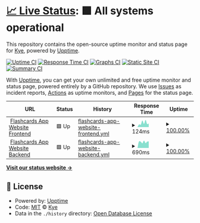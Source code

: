 # [📈 Live Status](https://status.flashcards.kyedev.xyz): <!--live status--> **🟩 All systems operational**

This repository contains the open-source uptime monitor and status page for [Kye](kyedev.xyz), powered by [Upptime](https://github.com/upptime/upptime).

[![Uptime CI](https://github.com/KyeOnDiscord/Flashcard-Website-Uptime/workflows/Uptime%20CI/badge.svg)](https://github.com/KyeOnDiscord/Flashcard-Website-Uptime/actions?query=workflow%3A%22Uptime+CI%22)
[![Response Time CI](https://github.com/KyeOnDiscord/Flashcard-Website-Uptime/workflows/Response%20Time%20CI/badge.svg)](https://github.com/KyeOnDiscord/Flashcard-Website-Uptime/actions?query=workflow%3A%22Response+Time+CI%22)
[![Graphs CI](https://github.com/KyeOnDiscord/Flashcard-Website-Uptime/workflows/Graphs%20CI/badge.svg)](https://github.com/KyeOnDiscord/Flashcard-Website-Uptime/actions?query=workflow%3A%22Graphs+CI%22)
[![Static Site CI](https://github.com/KyeOnDiscord/Flashcard-Website-Uptime/workflows/Static%20Site%20CI/badge.svg)](https://github.com/KyeOnDiscord/Flashcard-Website-Uptime/actions?query=workflow%3A%22Static+Site+CI%22)
[![Summary CI](https://github.com/KyeOnDiscord/Flashcard-Website-Uptime/workflows/Summary%20CI/badge.svg)](https://github.com/KyeOnDiscord/Flashcard-Website-Uptime/actions?query=workflow%3A%22Summary+CI%22)

With [Upptime](https://upptime.js.org), you can get your own unlimited and free uptime monitor and status page, powered entirely by a GitHub repository. We use [Issues](https://github.com/KyeOnDiscord/Flashcard-Website-Uptime/issues) as incident reports, [Actions](https://github.com/KyeOnDiscord/Flashcard-Website-Uptime/actions) as uptime monitors, and [Pages](https://status.flashcards.kyedev.xyz) for the status page.

<!--start: status pages-->
<!-- This summary is generated by Upptime (https://github.com/upptime/upptime) -->
<!-- Do not edit this manually, your changes will be overwritten -->
<!-- prettier-ignore -->
| URL | Status | History | Response Time | Uptime |
| --- | ------ | ------- | ------------- | ------ |
| <img alt="" src="https://icons.duckduckgo.com/ip3/flashcards.kyedev.xyz.ico" height="13"> [Flashcards App Website Frontend](https://flashcards.kyedev.xyz) | 🟩 Up | [flashcards-app-website-frontend.yml](https://github.com/KyeOnDiscord/Flashcard-Website-Uptime/commits/HEAD/history/flashcards-app-website-frontend.yml) | <details><summary><img alt="Response time graph" src="./graphs/flashcards-app-website-frontend/response-time-week.png" height="20"> 124ms</summary><br><a href="https://status-flashcards.kyedev.xyz/history/flashcards-app-website-frontend"><img alt="Response time 119" src="https://img.shields.io/endpoint?url=https%3A%2F%2Fraw.githubusercontent.com%2FKyeOnDiscord%2FFlashcard-Website-Uptime%2FHEAD%2Fapi%2Fflashcards-app-website-frontend%2Fresponse-time.json"></a><br><a href="https://status-flashcards.kyedev.xyz/history/flashcards-app-website-frontend"><img alt="24-hour response time 194" src="https://img.shields.io/endpoint?url=https%3A%2F%2Fraw.githubusercontent.com%2FKyeOnDiscord%2FFlashcard-Website-Uptime%2FHEAD%2Fapi%2Fflashcards-app-website-frontend%2Fresponse-time-day.json"></a><br><a href="https://status-flashcards.kyedev.xyz/history/flashcards-app-website-frontend"><img alt="7-day response time 124" src="https://img.shields.io/endpoint?url=https%3A%2F%2Fraw.githubusercontent.com%2FKyeOnDiscord%2FFlashcard-Website-Uptime%2FHEAD%2Fapi%2Fflashcards-app-website-frontend%2Fresponse-time-week.json"></a><br><a href="https://status-flashcards.kyedev.xyz/history/flashcards-app-website-frontend"><img alt="30-day response time 107" src="https://img.shields.io/endpoint?url=https%3A%2F%2Fraw.githubusercontent.com%2FKyeOnDiscord%2FFlashcard-Website-Uptime%2FHEAD%2Fapi%2Fflashcards-app-website-frontend%2Fresponse-time-month.json"></a><br><a href="https://status-flashcards.kyedev.xyz/history/flashcards-app-website-frontend"><img alt="1-year response time 119" src="https://img.shields.io/endpoint?url=https%3A%2F%2Fraw.githubusercontent.com%2FKyeOnDiscord%2FFlashcard-Website-Uptime%2FHEAD%2Fapi%2Fflashcards-app-website-frontend%2Fresponse-time-year.json"></a></details> | <details><summary><a href="https://status-flashcards.kyedev.xyz/history/flashcards-app-website-frontend">100.00%</a></summary><a href="https://status-flashcards.kyedev.xyz/history/flashcards-app-website-frontend"><img alt="All-time uptime 100.00%" src="https://img.shields.io/endpoint?url=https%3A%2F%2Fraw.githubusercontent.com%2FKyeOnDiscord%2FFlashcard-Website-Uptime%2FHEAD%2Fapi%2Fflashcards-app-website-frontend%2Fuptime.json"></a><br><a href="https://status-flashcards.kyedev.xyz/history/flashcards-app-website-frontend"><img alt="24-hour uptime 100.00%" src="https://img.shields.io/endpoint?url=https%3A%2F%2Fraw.githubusercontent.com%2FKyeOnDiscord%2FFlashcard-Website-Uptime%2FHEAD%2Fapi%2Fflashcards-app-website-frontend%2Fuptime-day.json"></a><br><a href="https://status-flashcards.kyedev.xyz/history/flashcards-app-website-frontend"><img alt="7-day uptime 100.00%" src="https://img.shields.io/endpoint?url=https%3A%2F%2Fraw.githubusercontent.com%2FKyeOnDiscord%2FFlashcard-Website-Uptime%2FHEAD%2Fapi%2Fflashcards-app-website-frontend%2Fuptime-week.json"></a><br><a href="https://status-flashcards.kyedev.xyz/history/flashcards-app-website-frontend"><img alt="30-day uptime 100.00%" src="https://img.shields.io/endpoint?url=https%3A%2F%2Fraw.githubusercontent.com%2FKyeOnDiscord%2FFlashcard-Website-Uptime%2FHEAD%2Fapi%2Fflashcards-app-website-frontend%2Fuptime-month.json"></a><br><a href="https://status-flashcards.kyedev.xyz/history/flashcards-app-website-frontend"><img alt="1-year uptime 100.00%" src="https://img.shields.io/endpoint?url=https%3A%2F%2Fraw.githubusercontent.com%2FKyeOnDiscord%2FFlashcard-Website-Uptime%2FHEAD%2Fapi%2Fflashcards-app-website-frontend%2Fuptime-year.json"></a></details>
| <img alt="" src="https://icons.duckduckgo.com/ip3/flashcardappbackend.kyedev.xyz.ico" height="13"> [Flashcards App Website Backend](https://flashcardappbackend.kyedev.xyz) | 🟩 Up | [flashcards-app-website-backend.yml](https://github.com/KyeOnDiscord/Flashcard-Website-Uptime/commits/HEAD/history/flashcards-app-website-backend.yml) | <details><summary><img alt="Response time graph" src="./graphs/flashcards-app-website-backend/response-time-week.png" height="20"> 690ms</summary><br><a href="https://status-flashcards.kyedev.xyz/history/flashcards-app-website-backend"><img alt="Response time 718" src="https://img.shields.io/endpoint?url=https%3A%2F%2Fraw.githubusercontent.com%2FKyeOnDiscord%2FFlashcard-Website-Uptime%2FHEAD%2Fapi%2Fflashcards-app-website-backend%2Fresponse-time.json"></a><br><a href="https://status-flashcards.kyedev.xyz/history/flashcards-app-website-backend"><img alt="24-hour response time 571" src="https://img.shields.io/endpoint?url=https%3A%2F%2Fraw.githubusercontent.com%2FKyeOnDiscord%2FFlashcard-Website-Uptime%2FHEAD%2Fapi%2Fflashcards-app-website-backend%2Fresponse-time-day.json"></a><br><a href="https://status-flashcards.kyedev.xyz/history/flashcards-app-website-backend"><img alt="7-day response time 690" src="https://img.shields.io/endpoint?url=https%3A%2F%2Fraw.githubusercontent.com%2FKyeOnDiscord%2FFlashcard-Website-Uptime%2FHEAD%2Fapi%2Fflashcards-app-website-backend%2Fresponse-time-week.json"></a><br><a href="https://status-flashcards.kyedev.xyz/history/flashcards-app-website-backend"><img alt="30-day response time 714" src="https://img.shields.io/endpoint?url=https%3A%2F%2Fraw.githubusercontent.com%2FKyeOnDiscord%2FFlashcard-Website-Uptime%2FHEAD%2Fapi%2Fflashcards-app-website-backend%2Fresponse-time-month.json"></a><br><a href="https://status-flashcards.kyedev.xyz/history/flashcards-app-website-backend"><img alt="1-year response time 718" src="https://img.shields.io/endpoint?url=https%3A%2F%2Fraw.githubusercontent.com%2FKyeOnDiscord%2FFlashcard-Website-Uptime%2FHEAD%2Fapi%2Fflashcards-app-website-backend%2Fresponse-time-year.json"></a></details> | <details><summary><a href="https://status-flashcards.kyedev.xyz/history/flashcards-app-website-backend">100.00%</a></summary><a href="https://status-flashcards.kyedev.xyz/history/flashcards-app-website-backend"><img alt="All-time uptime 100.00%" src="https://img.shields.io/endpoint?url=https%3A%2F%2Fraw.githubusercontent.com%2FKyeOnDiscord%2FFlashcard-Website-Uptime%2FHEAD%2Fapi%2Fflashcards-app-website-backend%2Fuptime.json"></a><br><a href="https://status-flashcards.kyedev.xyz/history/flashcards-app-website-backend"><img alt="24-hour uptime 100.00%" src="https://img.shields.io/endpoint?url=https%3A%2F%2Fraw.githubusercontent.com%2FKyeOnDiscord%2FFlashcard-Website-Uptime%2FHEAD%2Fapi%2Fflashcards-app-website-backend%2Fuptime-day.json"></a><br><a href="https://status-flashcards.kyedev.xyz/history/flashcards-app-website-backend"><img alt="7-day uptime 100.00%" src="https://img.shields.io/endpoint?url=https%3A%2F%2Fraw.githubusercontent.com%2FKyeOnDiscord%2FFlashcard-Website-Uptime%2FHEAD%2Fapi%2Fflashcards-app-website-backend%2Fuptime-week.json"></a><br><a href="https://status-flashcards.kyedev.xyz/history/flashcards-app-website-backend"><img alt="30-day uptime 100.00%" src="https://img.shields.io/endpoint?url=https%3A%2F%2Fraw.githubusercontent.com%2FKyeOnDiscord%2FFlashcard-Website-Uptime%2FHEAD%2Fapi%2Fflashcards-app-website-backend%2Fuptime-month.json"></a><br><a href="https://status-flashcards.kyedev.xyz/history/flashcards-app-website-backend"><img alt="1-year uptime 100.00%" src="https://img.shields.io/endpoint?url=https%3A%2F%2Fraw.githubusercontent.com%2FKyeOnDiscord%2FFlashcard-Website-Uptime%2FHEAD%2Fapi%2Fflashcards-app-website-backend%2Fuptime-year.json"></a></details>

<!--end: status pages-->

[**Visit our status website →**](https://status.flashcards.kyedev.xyz)

## 📄 License

- Powered by: [Upptime](https://github.com/upptime/upptime)
- Code: [MIT](./LICENSE) © [Kye](kyedev.xyz)
- Data in the `./history` directory: [Open Database License](https://opendatacommons.org/licenses/odbl/1-0/)
